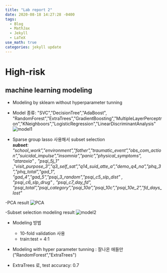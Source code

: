 ```yaml
---
title: "Lab report 2"
date: 2020-08-18 14:27:28 -0400
tags:
  - Blog
  - MathJax
  - Jekyll
  - LaTeX
use_math: true
categories: jekyll update
---
```


# High-risk 
## machine learning modeling
- Modeling by sklearn without hyperparameter tunning 
- Model 종류: "SVC","DecisionTree","AdaBoost", "RandomForest","ExtraTrees","GradientBoosting","MultipleLayerPerceptron","KNeighboors","LogisticRegression","LinearDiscriminantAnalysis"
![model1](https://seonleeuni.github.io/image/model_1.png)

- Sparse group lasso 사용해서 subset selection  
_**subset**: "school_work","environment","father","traumatic_event","obs_com_action","suicidal_impulse","insomnia","panic","physical_symptoms", "ataraxia" , "psqi_5j_1" ,"visit_purpose_3","q3_self_sat","q14_suid_atte_a","demo_q4_na","phq_3","phq_total","gad_1",         
 "gad_4","gad_5","psqi_3_random","psqi_c5_slp_dist" , "psqi_c6_slp_drug" , "psqi_c7_day_fd", "psqi_total","psqi_category","psqi_10a","psqi_10c","psqi_10e_2","fd_days_lost"_
 
-PCA result
![PCA](https://seonleeuni.github.io/image/pca_subset.png)

-Subset selection modeling result
![model2](https://seonleeuni.github.io/image/model_2.png)

- Modeling 방법
  - 10-fold validation 사용
  - train:test = 4:1
 
 - Modeling with hyper parameter tunning : 잘나온 애들만("RandomForest","ExtraTrees")

 - ExtraTrees 로, test accuracy: 0.7


